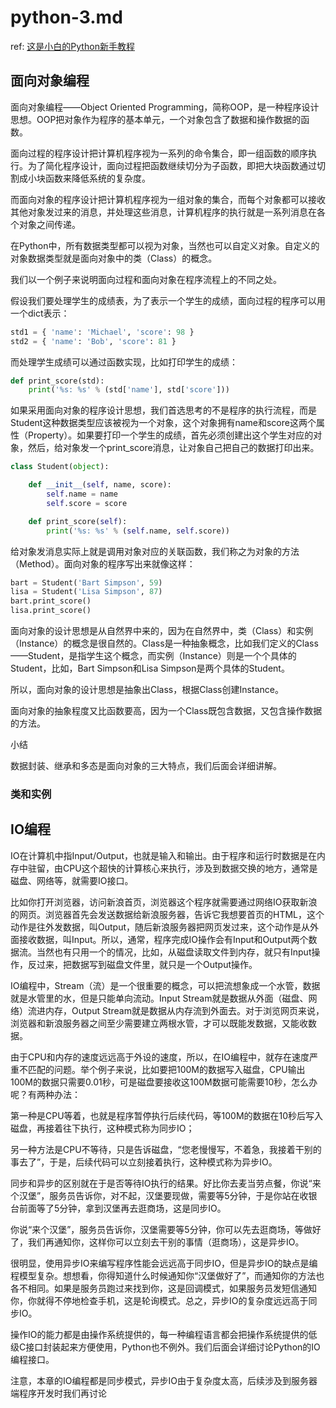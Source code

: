 # python-3.md

ref: [这是小白的Python新手教程][]

[这是小白的Python新手教程]: https://www.liaoxuefeng.com/wiki/1016959663602400

## 面向对象编程

面向对象编程——Object Oriented Programming，简称OOP，是一种程序设计思想。OOP把对象作为程序的基本单元，一个对象包含了数据和操作数据的函数。

面向过程的程序设计把计算机程序视为一系列的命令集合，即一组函数的顺序执行。为了简化程序设计，面向过程把函数继续切分为子函数，即把大块函数通过切割成小块函数来降低系统的复杂度。

而面向对象的程序设计把计算机程序视为一组对象的集合，而每个对象都可以接收其他对象发过来的消息，并处理这些消息，计算机程序的执行就是一系列消息在各个对象之间传递。

在Python中，所有数据类型都可以视为对象，当然也可以自定义对象。自定义的对象数据类型就是面向对象中的类（Class）的概念。

我们以一个例子来说明面向过程和面向对象在程序流程上的不同之处。

假设我们要处理学生的成绩表，为了表示一个学生的成绩，面向过程的程序可以用一个dict表示：

```python
std1 = { 'name': 'Michael', 'score': 98 }
std2 = { 'name': 'Bob', 'score': 81 }
```

而处理学生成绩可以通过函数实现，比如打印学生的成绩：

```python
def print_score(std):
    print('%s: %s' % (std['name'], std['score']))
```

如果采用面向对象的程序设计思想，我们首选思考的不是程序的执行流程，而是Student这种数据类型应该被视为一个对象，这个对象拥有name和score这两个属性（Property）。如果要打印一个学生的成绩，首先必须创建出这个学生对应的对象，然后，给对象发一个print_score消息，让对象自己把自己的数据打印出来。

```python
class Student(object):

    def __init__(self, name, score):
        self.name = name
        self.score = score

    def print_score(self):
        print('%s: %s' % (self.name, self.score))
```

给对象发消息实际上就是调用对象对应的关联函数，我们称之为对象的方法（Method）。面向对象的程序写出来就像这样：

```python
bart = Student('Bart Simpson', 59)
lisa = Student('Lisa Simpson', 87)
bart.print_score()
lisa.print_score()
```

面向对象的设计思想是从自然界中来的，因为在自然界中，类（Class）和实例（Instance）的概念是很自然的。Class是一种抽象概念，比如我们定义的Class——Student，是指学生这个概念，而实例（Instance）则是一个个具体的Student，比如，Bart Simpson和Lisa Simpson是两个具体的Student。

所以，面向对象的设计思想是抽象出Class，根据Class创建Instance。

面向对象的抽象程度又比函数要高，因为一个Class既包含数据，又包含操作数据的方法。

小结

数据封装、继承和多态是面向对象的三大特点，我们后面会详细讲解。

### 类和实例

## IO编程

IO在计算机中指Input/Output，也就是输入和输出。由于程序和运行时数据是在内存中驻留，由CPU这个超快的计算核心来执行，涉及到数据交换的地方，通常是磁盘、网络等，就需要IO接口。

比如你打开浏览器，访问新浪首页，浏览器这个程序就需要通过网络IO获取新浪的网页。浏览器首先会发送数据给新浪服务器，告诉它我想要首页的HTML，这个动作是往外发数据，叫Output，随后新浪服务器把网页发过来，这个动作是从外面接收数据，叫Input。所以，通常，程序完成IO操作会有Input和Output两个数据流。当然也有只用一个的情况，比如，从磁盘读取文件到内存，就只有Input操作，反过来，把数据写到磁盘文件里，就只是一个Output操作。

IO编程中，Stream（流）是一个很重要的概念，可以把流想象成一个水管，数据就是水管里的水，但是只能单向流动。Input Stream就是数据从外面（磁盘、网络）流进内存，Output Stream就是数据从内存流到外面去。对于浏览网页来说，浏览器和新浪服务器之间至少需要建立两根水管，才可以既能发数据，又能收数据。

由于CPU和内存的速度远远高于外设的速度，所以，在IO编程中，就存在速度严重不匹配的问题。举个例子来说，比如要把100M的数据写入磁盘，CPU输出100M的数据只需要0.01秒，可是磁盘要接收这100M数据可能需要10秒，怎么办呢？有两种办法：

第一种是CPU等着，也就是程序暂停执行后续代码，等100M的数据在10秒后写入磁盘，再接着往下执行，这种模式称为同步IO；

另一种方法是CPU不等待，只是告诉磁盘，“您老慢慢写，不着急，我接着干别的事去了”，于是，后续代码可以立刻接着执行，这种模式称为异步IO。

同步和异步的区别就在于是否等待IO执行的结果。好比你去麦当劳点餐，你说“来个汉堡”，服务员告诉你，对不起，汉堡要现做，需要等5分钟，于是你站在收银台前面等了5分钟，拿到汉堡再去逛商场，这是同步IO。

你说“来个汉堡”，服务员告诉你，汉堡需要等5分钟，你可以先去逛商场，等做好了，我们再通知你，这样你可以立刻去干别的事情（逛商场），这是异步IO。

很明显，使用异步IO来编写程序性能会远远高于同步IO，但是异步IO的缺点是编程模型复杂。想想看，你得知道什么时候通知你“汉堡做好了”，而通知你的方法也各不相同。如果是服务员跑过来找到你，这是回调模式，如果服务员发短信通知你，你就得不停地检查手机，这是轮询模式。总之，异步IO的复杂度远远高于同步IO。

操作IO的能力都是由操作系统提供的，每一种编程语言都会把操作系统提供的低级C接口封装起来方便使用，Python也不例外。我们后面会详细讨论Python的IO编程接口。

注意，本章的IO编程都是同步模式，异步IO由于复杂度太高，后续涉及到服务器端程序开发时我们再讨论


